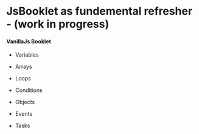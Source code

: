 # JsBooklet as fundemental refresher - (work in progress)

#### VanillaJs Booklet
- Variables
- Arrays
- Loops
- Conditions
- Objects
- Events

- Tasks

